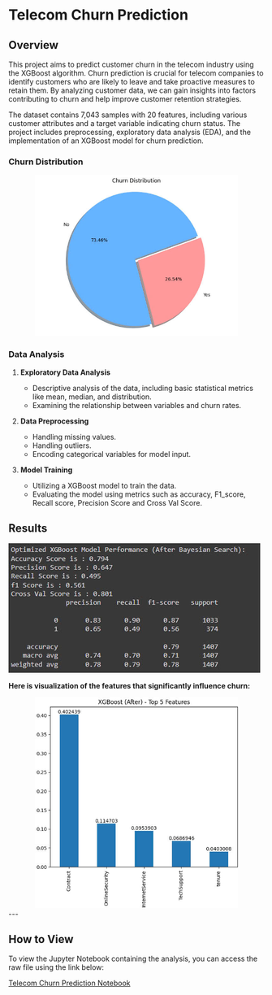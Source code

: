 # Telecom Churn Prediction

## Overview

This project aims to predict customer churn in the telecom industry using the XGBoost algorithm. Churn prediction is crucial for telecom companies to identify customers who are likely to leave and take proactive measures to retain them. By analyzing customer data, we can gain insights into factors contributing to churn and help improve customer retention strategies.

The dataset contains 7,043 samples with 20 features, including various customer attributes and a target variable indicating churn status. The project includes preprocessing, exploratory data analysis (EDA), and the implementation of an XGBoost model for churn prediction.

### Churn Distribution

<div style="text-align: center;">
    <img src="https://raw.githubusercontent.com/hiephoangt/Telecom-Churn-Prediction/main/Image/Churn%20Distribution.jpg" alt="Churn Distribution" width="400"/>
</div>

### Data Analysis

1. **Exploratory Data Analysis**
   - Descriptive analysis of the data, including basic statistical metrics like mean, median, and distribution.
   - Examining the relationship between variables and churn rates.

2. **Data Preprocessing**
   - Handling missing values.
   - Handling outliers.
   - Encoding categorical variables for model input.

3. **Model Training**
   - Utilizing a XGBoost model to train the data.
   - Evaluating the model using metrics such as accuracy, F1_score, Recall score, Precision Score and Cross Val Score.

## Results
![Model Performance](https://raw.githubusercontent.com/hiephoangt/Telecom-Churn-Prediction/main/Image/Model%20Performance.jpg)

**Here is visualization of the features that significantly influence churn:**

<div style="text-align: center;">
    <img src="https://raw.githubusercontent.com/hiephoangt/Telecom-Churn-Prediction/main/Image/Top%20Feature%20Importance.jpg" alt="Top Feature Importance" width="400"/>
</div>
---

## How to View
To view the Jupyter Notebook containing the analysis, you can access the raw file using the link below:

[Telecom Churn Prediction Notebook](https://github.com/hiephoangt/Telecom-Churn-Prediction/blob/main/Telecom_Churn_Prediction.ipynb)
